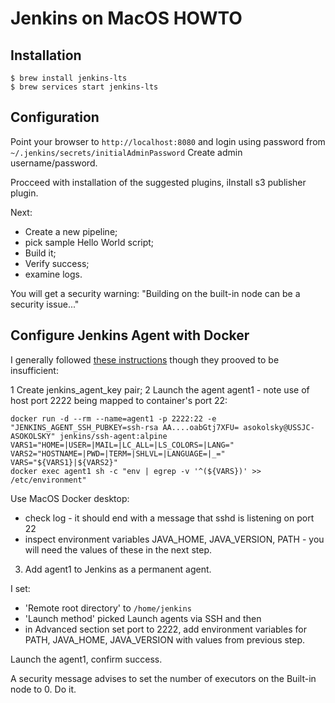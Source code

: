 # Jenkins on MacOS HOWTO

## Installation

```
$ brew install jenkins-lts
$ brew services start jenkins-lts
```

## Configuration

Point your browser to `http://localhost:8080` and login using password from
`~/.jenkins/secrets/initialAdminPassword`
Create admin username/password.

Procceed with installation of the suggested plugins, iInstall s3 publisher
plugin.

Next:

* Create a new pipeline;
* pick sample Hello World script;
* Build it;
* Verify success;
* examine logs.

You will get a security warning:
"Building on the built-in node can be a security issue..."

## Configure Jenkins Agent with Docker

I generally followed
[these instructions](https://www.jenkins.io/doc/book/using/using-agents/)
though they prooved to be insufficient:

1 Create jenkins_agent_key pair;
2 Launch the agent agent1 - note use of host port 2222 being mapped to
container's port 22:

```
docker run -d --rm --name=agent1 -p 2222:22 -e "JENKINS_AGENT_SSH_PUBKEY=ssh-rsa AA....oabGtj7XFU= asokolsky@USSJC-ASOKOLSKY" jenkins/ssh-agent:alpine
VARS1="HOME=|USER=|MAIL=|LC_ALL=|LS_COLORS=|LANG="
VARS2="HOSTNAME=|PWD=|TERM=|SHLVL=|LANGUAGE=|_="
VARS="${VARS1}|${VARS2}"
docker exec agent1 sh -c "env | egrep -v '^(${VARS})' >> /etc/environment"
```

Use MacOS Docker desktop:

* check log - it should end with a message that sshd is listening on port 22
* inspect environment variables JAVA_HOME, JAVA_VERSION, PATH -
you will need the values of these in the next step.

3. Add agent1 to Jenkins as a permanent agent.

I set:

* 'Remote root directory' to  `/home/jenkins`
* 'Launch method' picked Launch agents via SSH and then
* in Advanced section set port to 2222, add environment variables for PATH,
JAVA_HOME, JAVA_VERSION with values from previous step.

Launch the agent1, confirm success.

A security message advises to set the number of executors on the Built-in
node to 0.  Do it.
